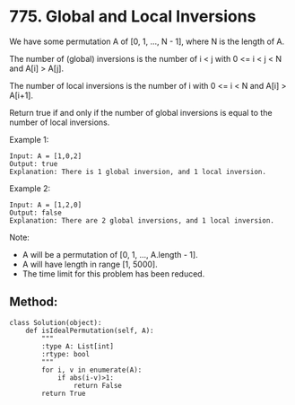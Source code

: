 # 775. Global and Local Inversions

We have some permutation A of [0, 1, ..., N - 1], where N is the length of A.

The number of (global) inversions is the number of i < j with 0 <= i < j < N and A[i] > A[j].

The number of local inversions is the number of i with 0 <= i < N and A[i] > A[i+1].

Return true if and only if the number of global inversions is equal to the number of local inversions.

Example 1:
    
    Input: A = [1,0,2]
    Output: true
    Explanation: There is 1 global inversion, and 1 local inversion.

Example 2:

    Input: A = [1,2,0]
    Output: false
    Explanation: There are 2 global inversions, and 1 local inversion.

Note:

- A will be a permutation of [0, 1, ..., A.length - 1].
- A will have length in range [1, 5000].
- The time limit for this problem has been reduced.

## Method:

    class Solution(object):
        def isIdealPermutation(self, A):
            """
            :type A: List[int]
            :rtype: bool
            """
            for i, v in enumerate(A):
                if abs(i-v)>1:
                    return False
            return True